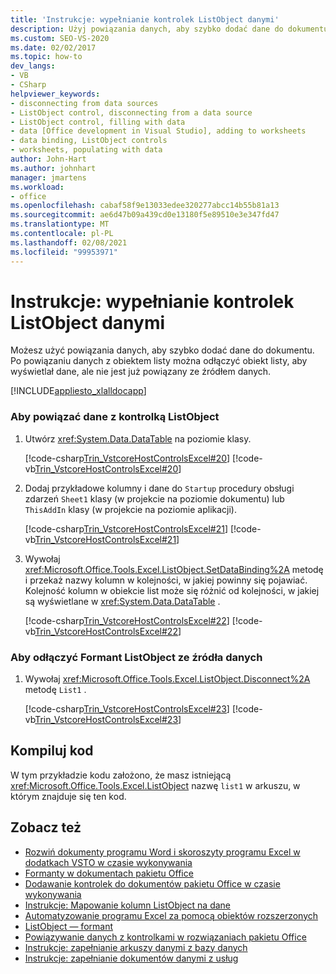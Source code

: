 ```yaml
---
title: 'Instrukcje: wypełnianie kontrolek ListObject danymi'
description: Użyj powiązania danych, aby szybko dodać dane do dokumentu. Możesz również odłączyć obiekt listy, aby wyświetlał dane, ale nie jest już powiązany ze źródłem danych.
ms.custom: SEO-VS-2020
ms.date: 02/02/2017
ms.topic: how-to
dev_langs:
- VB
- CSharp
helpviewer_keywords:
- disconnecting from data sources
- ListObject control, disconnecting from a data source
- ListObject control, filling with data
- data [Office development in Visual Studio], adding to worksheets
- data binding, ListObject controls
- worksheets, populating with data
author: John-Hart
ms.author: johnhart
manager: jmartens
ms.workload:
- office
ms.openlocfilehash: cabaf58f9e13033edee320277abcc14b55b81a13
ms.sourcegitcommit: ae6d47b09a439cd0e13180f5e89510e3e347fd47
ms.translationtype: MT
ms.contentlocale: pl-PL
ms.lasthandoff: 02/08/2021
ms.locfileid: "99953971"
---
```

# <a name="how-to-fill-listobject-controls-with-data"></a>Instrukcje: wypełnianie kontrolek ListObject danymi
  Możesz użyć powiązania danych, aby szybko dodać dane do dokumentu. Po powiązaniu danych z obiektem listy można odłączyć obiekt listy, aby wyświetlał dane, ale nie jest już powiązany ze źródłem danych.

 [!INCLUDE[appliesto_xlalldocapp](../vsto/includes/appliesto-xlalldocapp-md.md)]

### <a name="to-bind-data-to-a-listobject-control"></a>Aby powiązać dane z kontrolką ListObject

1. Utwórz <xref:System.Data.DataTable> na poziomie klasy.

     [!code-csharp[Trin_VstcoreHostControlsExcel#20](../vsto/codesnippet/CSharp/Trin_VstcoreHostControlsExcelCS/Sheet4.cs#20)]
     [!code-vb[Trin_VstcoreHostControlsExcel#20](../vsto/codesnippet/VisualBasic/Trin_VstcoreHostControlsExcelVB/Sheet4.vb#20)]

2. Dodaj przykładowe kolumny i dane do `Startup` procedury obsługi zdarzeń `Sheet1` klasy (w projekcie na poziomie dokumentu) lub `ThisAddIn` klasy (w projekcie na poziomie aplikacji).

     [!code-csharp[Trin_VstcoreHostControlsExcel#21](../vsto/codesnippet/CSharp/Trin_VstcoreHostControlsExcelCS/Sheet4.cs#21)]
     [!code-vb[Trin_VstcoreHostControlsExcel#21](../vsto/codesnippet/VisualBasic/Trin_VstcoreHostControlsExcelVB/Sheet4.vb#21)]

3. Wywołaj <xref:Microsoft.Office.Tools.Excel.ListObject.SetDataBinding%2A> metodę i przekaż nazwy kolumn w kolejności, w jakiej powinny się pojawiać. Kolejność kolumn w obiekcie list może się różnić od kolejności, w jakiej są wyświetlane w <xref:System.Data.DataTable> .

     [!code-csharp[Trin_VstcoreHostControlsExcel#22](../vsto/codesnippet/CSharp/Trin_VstcoreHostControlsExcelCS/Sheet4.cs#22)]
     [!code-vb[Trin_VstcoreHostControlsExcel#22](../vsto/codesnippet/VisualBasic/Trin_VstcoreHostControlsExcelVB/Sheet4.vb#22)]

### <a name="to-disconnect-the-listobject-control-from-the-data-source"></a>Aby odłączyć Formant ListObject ze źródła danych

1. Wywołaj <xref:Microsoft.Office.Tools.Excel.ListObject.Disconnect%2A> metodę `List1` .

     [!code-csharp[Trin_VstcoreHostControlsExcel#23](../vsto/codesnippet/CSharp/Trin_VstcoreHostControlsExcelCS/Sheet4.cs#23)]
     [!code-vb[Trin_VstcoreHostControlsExcel#23](../vsto/codesnippet/VisualBasic/Trin_VstcoreHostControlsExcelVB/Sheet4.vb#23)]

## <a name="compile-the-code"></a>Kompiluj kod
 W tym przykładzie kodu założono, że masz istniejącą <xref:Microsoft.Office.Tools.Excel.ListObject> nazwę `list1` w arkuszu, w którym znajduje się ten kod.

## <a name="see-also"></a>Zobacz też
- [Rozwiń dokumenty programu Word i skoroszyty programu Excel w dodatkach VSTO w czasie wykonywania](../vsto/extending-word-documents-and-excel-workbooks-in-vsto-add-ins-at-run-time.md)
- [Formanty w dokumentach pakietu Office](../vsto/controls-on-office-documents.md)
- [Dodawanie kontrolek do dokumentów pakietu Office w czasie wykonywania](../vsto/adding-controls-to-office-documents-at-run-time.md)
- [Instrukcje: Mapowanie kolumn ListObject na dane](../vsto/how-to-map-listobject-columns-to-data.md)
- [Automatyzowanie programu Excel za pomocą obiektów rozszerzonych](../vsto/automating-excel-by-using-extended-objects.md)
- [ListObject — formant](../vsto/listobject-control.md)
- [Powiązywanie danych z kontrolkami w rozwiązaniach pakietu Office](../vsto/binding-data-to-controls-in-office-solutions.md)
- [Instrukcje: zapełnianie arkuszy danymi z bazy danych](../vsto/how-to-populate-worksheets-with-data-from-a-database.md)
- [Instrukcje: zapełnianie dokumentów danymi z usług](../vsto/how-to-populate-documents-with-data-from-services.md)
